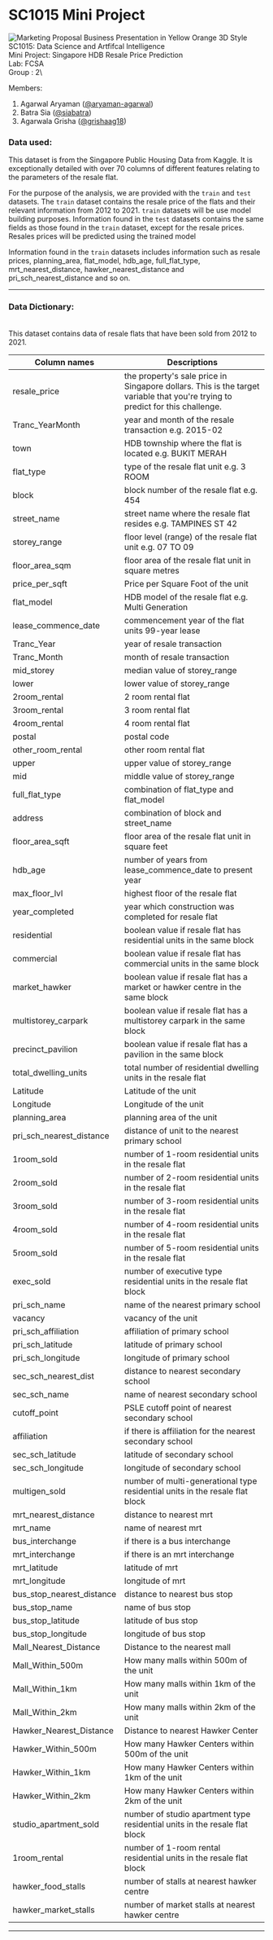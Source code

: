 # SC1015 Mini Project
![Marketing Proposal Business Presentation in Yellow Orange 3D Style](https://github.com/aryaman-agarwal/SC1015-Mini-Project/assets/109872386/0cc6846f-6588-4168-b2ca-729e9f4a32c3)
SC1015: Data Science and Artfifcal Intelligence\
Mini Project: Singapore HDB Resale Price Prediction\
Lab: FCSA\
Group : 2\

Members:

1. Agarwal Aryaman ([@aryaman-agarwal](https://github.com/aryaman-agarwal))
2. Batra Sia ([@siabatra](https://github.com/siabatra))
3. Agarwala Grisha ([@grishaag18](https://github.com/grishaag18))
### Data used:
This dataset is from the Singapore Public Housing Data from Kaggle. It is exceptionally detailed with over 70 columns of different features relating to the parameters of the resale flat.

For the purpose of the analysis, we are provided with the `train` and `test` datasets. The `train` dataset contains the resale price of the flats and their relevant information from 2012 to 2021. `train` datasets will be use model building purposes. Information found in the `test` datasets contains the same fields as those found in the `train` dataset, except for the resale prices. Resales prices will be predicted using the trained model

Information found in the `train` datasets includes information such as resale prices, planning_area, flat_model, hdb_age, full_flat_type, mrt_nearest_distance, hawker_nearest_distance and pri_sch_nearest_distance and so on.

---

### Data Dictionary:

<br>This dataset contains data of resale flats that have been sold from 2012 to 2021. 

| **Column names** | **Descriptions** |
|---|---|
| resale_price | the property's sale price in Singapore dollars. This is the target variable that you're trying to predict for this challenge. |
| Tranc_YearMonth | year and month of the resale transaction e.g. 2015-02 |
| town | HDB township where the flat is located e.g. BUKIT MERAH |
| flat_type | type of the resale flat unit e.g. 3 ROOM |
| block | block number of the resale flat e.g. 454 |
| street_name | street name where the resale flat resides e.g. TAMPINES ST 42 |
| storey_range | floor level (range) of the resale flat unit e.g. 07 TO 09 |
| floor_area_sqm | floor area of the resale flat unit in square metres |
| price_per_sqft | Price per Square Foot of the unit |
| flat_model | HDB model of the resale flat e.g. Multi Generation |
| lease_commence_date | commencement year of the flat units 99-year lease |
| Tranc_Year | year of resale transaction |
| Tranc_Month | month of resale transaction |
| mid_storey | median value of storey_range |
| lower | lower value of storey_range |
| 2room_rental | 2 room rental flat |
| 3room_rental | 3 room rental flat |
| 4room_rental | 4 room rental flat |
| postal | postal code |
| other_room_rental | other room rental flat |
| upper | upper value of storey_range |
| mid | middle value of storey_range |
| full_flat_type | combination of flat_type and flat_model |
| address | combination of block and street_name |
| floor_area_sqft | floor area of the resale flat unit in square feet |
| hdb_age | number of years from lease_commence_date to present year |
| max_floor_lvl | highest floor of the resale flat |
| year_completed | year which construction was completed for resale flat |
| residential | boolean value if resale flat has residential units in the same block |
| commercial | boolean value if resale flat has commercial units in the same block |
| market_hawker | boolean value if resale flat has a market or hawker centre in the same block |
| multistorey_carpark | boolean value if resale flat has a multistorey carpark in the same block |
| precinct_pavilion | boolean value if resale flat has a pavilion in the same block |
| total_dwelling_units | total number of residential dwelling units in the resale flat |
| Latitude | Latitude of the unit |
| Longitude | Longitude of the unit |
| planning_area | planning area of the unit |
| pri_sch_nearest_distance | distance of unit to the nearest primary school |
| 1room_sold | number of 1-room residential units in the resale flat |
| 2room_sold | number of 2-room residential units in the resale flat |
| 3room_sold | number of 3-room residential units in the resale flat |
| 4room_sold | number of 4-room residential units in the resale flat |
| 5room_sold | number of 5-room residential units in the resale flat |
| exec_sold | number of executive type residential units in the resale flat block |
| pri_sch_name | name of the nearest primary school |
| vacancy | vacancy of the unit |
| pri_sch_affiliation | affiliation of primary school |
| pri_sch_latitude | latitude of primary school |
| pri_sch_longitude | longitude of primary school |
| sec_sch_nearest_dist | distance to nearest secondary school |
| sec_sch_name | name of nearest secondary school |
| cutoff_point | PSLE cutoff point of nearest secondary school |
| affiliation | if there is affiliation for the nearest secondary school |
| sec_sch_latitude | latitude of secondary school |
| sec_sch_longitude | longitude of secondary school |
| multigen_sold | number of multi-generational type residential units in the resale flat block |
| mrt_nearest_distance | distance to nearest mrt |
| mrt_name | name of nearest mrt |
| bus_interchange | if there is a bus interchange |
| mrt_interchange | if there is an mrt interchange |
| mrt_latitude | latitude of mrt |
| mrt_longitude | longitude of mrt |
| bus_stop_nearest_distance | distance to nearest bus stop |
| bus_stop_name | name of bus stop |
| bus_stop_latitude | latitude of bus stop |
| bus_stop_longitude | longitude of bus stop |
| Mall_Nearest_Distance | Distance to the nearest mall |
| Mall_Within_500m | How many malls within 500m of the unit |
| Mall_Within_1km | How many malls within 1km of the unit |
| Mall_Within_2km | How many malls within 2km of the unit |
| Hawker_Nearest_Distance | Distance to nearest Hawker Center |
| Hawker_Within_500m | How many Hawker Centers within 500m of the unit |
| Hawker_Within_1km | How many Hawker Centers within 1km of the unit |
| Hawker_Within_2km | How many Hawker Centers within 2km of the unit |
| studio_apartment_sold | number of studio apartment type residential units in the resale flat block |
| 1room_rental | number of 1-room rental residential units in the resale flat block |
| hawker_food_stalls | number of stalls at nearest hawker centre |
| hawker_market_stalls | number of market stalls at nearest hawker centre |

---
